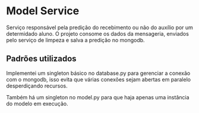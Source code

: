 # Model Service

Serviço responsável pela predição do recebimento ou não do auxílio por um determidado aluno. O projeto consome os dados da mensageria, enviados pelo serviço de limpeza e salva a predição no mongodb.

## Padrões utilizados

Implementei um singleton básico no database.py para gerenciar a conexão com o mongodb, isso evita que várias conexões sejam abertas em paralelo desperdiçando recursos.

Também há um singleton no model.py para que haja apenas uma instância do modelo em execução.
